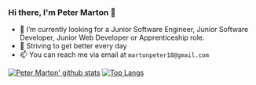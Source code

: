 ### Hi there, I'm Peter Marton 👋

- 🔭 I’m currently looking for a Junior Software Engineer, Junior Software Developer, Junior Web Developer or Apprenticeship role.
- 🌱 Striving to get better every day
- 📫 You can reach me via email at `martonpeter18@gmail.com`

<!--
**PytherMarton/PytherMarton** is a ✨ _special_ ✨ repository because its `README.md` (this file) appears on your GitHub profile.

Here are some ideas to get you started:

- 👯 I’m looking to collaborate on ...
- 🤔 I’m looking for help with ...
- 💬 Ask me about ...
- 😄 Pronouns: ...
- ⚡ Fun fact: ...
-->


[![Peter Marton' github stats](https://github-readme-stats.vercel.app/api?username=pythermarton&theme=tokyonight)](https://github.com/pythermarton/github-readme-stats )
[![Top Langs](https://github-readme-stats.vercel.app/api/top-langs/?username=pythermarton&layout=compact)](https://github.com/pythermarton/github-readme-stats)
